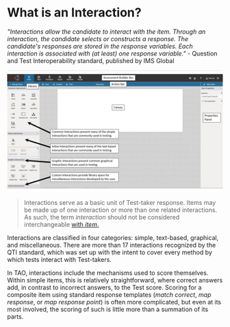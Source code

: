 <!--
created_at: 2015-05-15
authors:         
    - "Ben Angel"    
--> 

# What is an Interaction?

*"Interactions allow the candidate to interact with the item. Through an interaction, the candidate selects or constructs a response. The candidate's responses are stored in the response variables. Each interaction is associated with (at least) one response variable."* - Question and Test Interoperability standard, published by IMS Global

![Term Interaction](../resources/bma182.jpg)

>Interactions serve as a basic unit of Test-taker response. Items may be made up of one interaction or more than one related interactions. As such, the term *interaction* should not be considered interchangeable [with *item*.](../terminology/what-is-an-item.md) 

Interactions are classified in four categories: simple, text-based, graphical, and miscellaneous. There are more than 17 interactions recognized by the QTI standard, which was set up with the intent to cover every method by which tests interact with Test-takers.

In TAO, interactions include the mechanisms used to score themselves. Within simple items, this is relatively straightforward, where correct answers add, in contrast to incorrect answers, to the Test score. Scoring for a composite item using standard response templates (*match correct*, *map response*, or *map response point*) is often more complicated, but even at its most involved, the scoring of such is little more than a summation of its parts.
